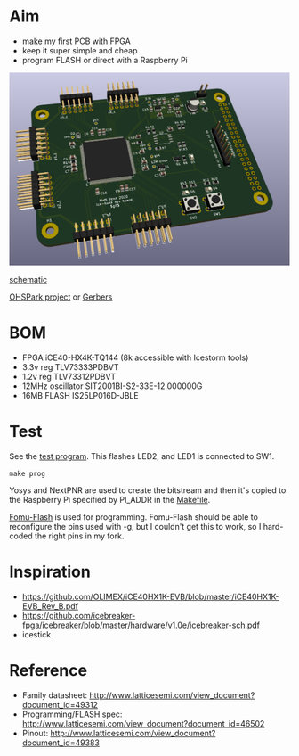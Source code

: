 # Aim

* make my first PCB with FPGA
* keep it super simple and cheap
* program FLASH or direct with a Raspberry Pi

![board](hardware/board.png)

[schematic](hardware/schematic.pdf)

[OHSPark project](https://oshpark.com/shared_projects/KnMD4ql8) or [Gerbers](hardware/first-fpga-pcb-2020-01-01-fab.zip)

# BOM

* FPGA iCE40-HX4K-TQ144 (8k accessible with Icestorm tools)
* 3.3v reg TLV73333PDBVT
* 1.2v reg TLV73312PDBVT
* 12MHz oscillator SIT2001BI-S2-33E-12.000000G
* 16MB FLASH IS25LP016D-JBLE

# Test

See the [test program](led_test/top.v). This flashes LED2, and LED1 is connected to SW1.

    make prog

Yosys and NextPNR are used to create the bitstream and then it's copied to the Raspberry Pi specified
by PI_ADDR in the [Makefile](led_test/Makefile). 

[Fomu-Flash](https://github.com/mattvenn/fomu-flash) is used for programming. Fomu-Flash should be able
to reconfigure the pins used with -g, but I couldn't get this to work, so I hard-coded the right pins in my
fork.

# Inspiration

* https://github.com/OLIMEX/iCE40HX1K-EVB/blob/master/iCE40HX1K-EVB_Rev_B.pdf
* https://github.com/icebreaker-fpga/icebreaker/blob/master/hardware/v1.0e/icebreaker-sch.pdf
* icestick

# Reference

* Family datasheet: http://www.latticesemi.com/view_document?document_id=49312
* Programming/FLASH spec: http://www.latticesemi.com/view_document?document_id=46502
* Pinout: http://www.latticesemi.com/view_document?document_id=49383
